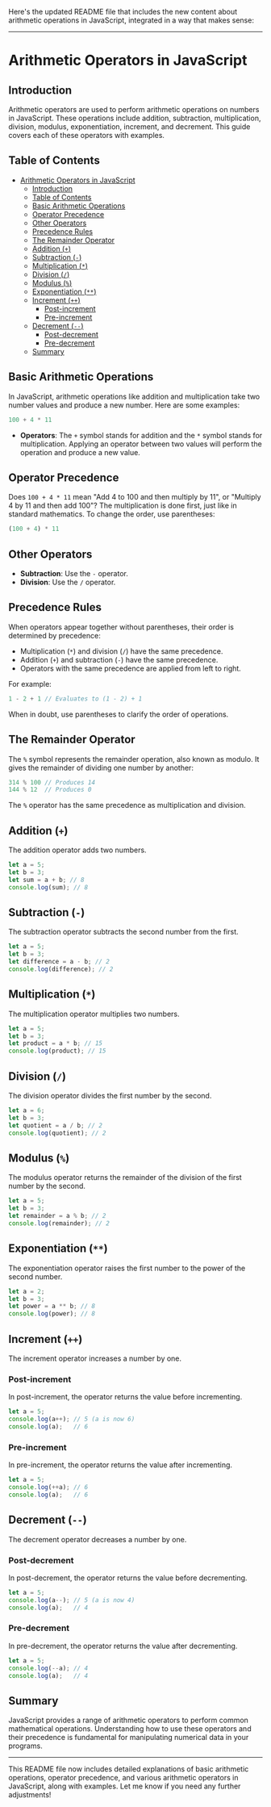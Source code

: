 Here's the updated README file that includes the new content about arithmetic operations in JavaScript, integrated in a way that makes sense:

---

# Arithmetic Operators in JavaScript

## Introduction

Arithmetic operators are used to perform arithmetic operations on numbers in JavaScript. These operations include addition, subtraction, multiplication, division, modulus, exponentiation, increment, and decrement. This guide covers each of these operators with examples.

## Table of Contents
- [Arithmetic Operators in JavaScript](#arithmetic-operators-in-javascript)
  - [Introduction](#introduction)
  - [Table of Contents](#table-of-contents)
  - [Basic Arithmetic Operations](#basic-arithmetic-operations)
  - [Operator Precedence](#operator-precedence)
  - [Other Operators](#other-operators)
  - [Precedence Rules](#precedence-rules)
  - [The Remainder Operator](#the-remainder-operator)
  - [Addition (`+`)](#addition-)
  - [Subtraction (`-`)](#subtraction--)
  - [Multiplication (`*`)](#multiplication-)
  - [Division (`/`)](#division-)
  - [Modulus (`%`)](#modulus-)
  - [Exponentiation (`**`)](#exponentiation-)
  - [Increment (`++`)](#increment-)
    - [Post-increment](#post-increment)
    - [Pre-increment](#pre-increment)
  - [Decrement (`--`)](#decrement---)
    - [Post-decrement](#post-decrement)
    - [Pre-decrement](#pre-decrement)
  - [Summary](#summary)

## Basic Arithmetic Operations

In JavaScript, arithmetic operations like addition and multiplication take two number values and produce a new number. Here are some examples:

```javascript
100 + 4 * 11
```

- **Operators**: The `+` symbol stands for addition and the `*` symbol stands for multiplication. Applying an operator between two values will perform the operation and produce a new value.

## Operator Precedence

Does `100 + 4 * 11` mean "Add 4 to 100 and then multiply by 11", or "Multiply 4 by 11 and then add 100"? The multiplication is done first, just like in standard mathematics. To change the order, use parentheses:

```javascript
(100 + 4) * 11
```

## Other Operators

- **Subtraction**: Use the `-` operator.
- **Division**: Use the `/` operator.

## Precedence Rules

When operators appear together without parentheses, their order is determined by precedence:
- Multiplication (`*`) and division (`/`) have the same precedence.
- Addition (`+`) and subtraction (`-`) have the same precedence.
- Operators with the same precedence are applied from left to right.

For example:

```javascript
1 - 2 + 1 // Evaluates to (1 - 2) + 1
```

When in doubt, use parentheses to clarify the order of operations.

## The Remainder Operator

The `%` symbol represents the remainder operation, also known as modulo. It gives the remainder of dividing one number by another:

```javascript
314 % 100 // Produces 14
144 % 12  // Produces 0
```

The `%` operator has the same precedence as multiplication and division.

## Addition (`+`)

The addition operator adds two numbers.

```javascript
let a = 5;
let b = 3;
let sum = a + b; // 8
console.log(sum); // 8
```

## Subtraction (`-`)

The subtraction operator subtracts the second number from the first.

```javascript
let a = 5;
let b = 3;
let difference = a - b; // 2
console.log(difference); // 2
```

## Multiplication (`*`)

The multiplication operator multiplies two numbers.

```javascript
let a = 5;
let b = 3;
let product = a * b; // 15
console.log(product); // 15
```

## Division (`/`)

The division operator divides the first number by the second.

```javascript
let a = 6;
let b = 3;
let quotient = a / b; // 2
console.log(quotient); // 2
```

## Modulus (`%`)

The modulus operator returns the remainder of the division of the first number by the second.

```javascript
let a = 5;
let b = 3;
let remainder = a % b; // 2
console.log(remainder); // 2
```

## Exponentiation (`**`)

The exponentiation operator raises the first number to the power of the second number.

```javascript
let a = 2;
let b = 3;
let power = a ** b; // 8
console.log(power); // 8
```

## Increment (`++`)

The increment operator increases a number by one.

### Post-increment

In post-increment, the operator returns the value before incrementing.

```javascript
let a = 5;
console.log(a++); // 5 (a is now 6)
console.log(a);   // 6
```

### Pre-increment

In pre-increment, the operator returns the value after incrementing.

```javascript
let a = 5;
console.log(++a); // 6
console.log(a);   // 6
```

## Decrement (`--`)

The decrement operator decreases a number by one.

### Post-decrement

In post-decrement, the operator returns the value before decrementing.

```javascript
let a = 5;
console.log(a--); // 5 (a is now 4)
console.log(a);   // 4
```

### Pre-decrement

In pre-decrement, the operator returns the value after decrementing.

```javascript
let a = 5;
console.log(--a); // 4
console.log(a);   // 4
```

## Summary

JavaScript provides a range of arithmetic operators to perform common mathematical operations. Understanding how to use these operators and their precedence is fundamental for manipulating numerical data in your programs.

---

This README file now includes detailed explanations of basic arithmetic operations, operator precedence, and various arithmetic operators in JavaScript, along with examples. Let me know if you need any further adjustments!